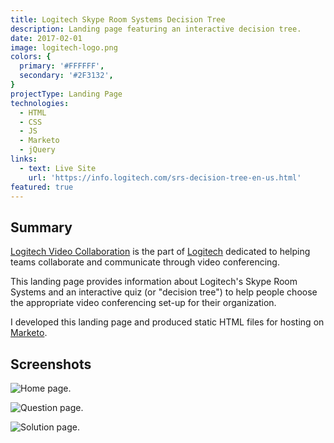 ```yaml
---
title: Logitech Skype Room Systems Decision Tree
description: Landing page featuring an interactive decision tree.
date: 2017-02-01
image: logitech-logo.png
colors: {
  primary: '#FFFFFF',
  secondary: '#2F3132',
}
projectType: Landing Page
technologies:
  - HTML
  - CSS
  - JS
  - Marketo
  - jQuery
links:
  - text: Live Site
    url: 'https://info.logitech.com/srs-decision-tree-en-us.html'
featured: true
---
```


## Summary
[Logitech Video Collaboration](http://www.logitech.com/VC) is the part of [Logitech](https://www.logitech.com/) dedicated to helping teams collaborate and communicate through video conferencing.

This landing page provides information about Logitech's Skype Room Systems and an interactive quiz (or "decision tree") to help people choose the appropriate video conferencing set-up for their organization.

I developed this landing page and produced static HTML files for hosting on [Marketo](https://www.marketo.com/).

## Screenshots

![Home page.](./assets/logitech-skype-room-systems-decision-tree/1-home-laptop.png)

![Question page.](./assets/logitech-skype-room-systems-decision-tree/2-question-laptop.png)

![Solution page.](./assets/logitech-skype-room-systems-decision-tree/3-solution-laptop.png)
